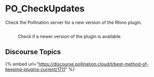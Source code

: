 # PO_CheckUpdates

Check the Pollination server for a new version of the Rhino plugin.

<div>
<figure>
  <img src="https://discourse.pollination.cloud/uploads/default/original/2X/1/1f990db726aab9db6da3be58d857e71f0f670882.png" alt="">
  <figcaption>
    <p>Check if a newer version of the plugin is available.</p>
  </figcaption>
</figure>
</div>

## Discourse Topics

{% embed url="https://discourse.pollination.cloud/t/best-method-of-keeping-plugins-current/1711" %}
